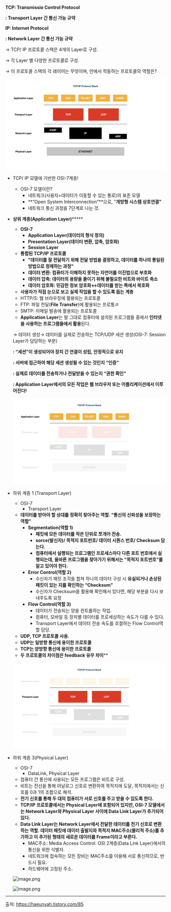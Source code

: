 **TCP: Transmissio Control Protocol**

**: Transport Layer 간 통신 가능 규약**

**IP: Internet Protocol**

**: Network Layer 간 통신 가능 규약**

→  TCP/ IP  프로토콜 스택은 4개의 Layer로 구성.

→ 각 Layer 별 다양한 프로토콜로 구성.

→ 이 프로토콜 스택의 각 레이어는 무엇이며, 안에서 작동하는 프로토콜의 역할은?

![TCP_IP Protocol Stack.png](https://github.com/RealNetworkStudy/study/blob/main/2%EC%A3%BC%EC%B0%A8/%EC%96%B4%EC%9D%80%EC%A7%80/TCP_IP%20Protocol%20Stack.png)

- TCP/ IP 모델에 기반한 OSI-7계층!
    - OSI-7 모델이란?
        - 네트워크(사용자+데이터가 이동할 수 있는 통로)의 표준 모델
        - **“Open System Interconnection”**으로, “**개방형 시스템 상호연결”**
        - 네트워크 통신 과정을 7단계로 나눈 것.
- **상위 계층(Application Layer)*******
    - **OSI-7**
        - **Application Layer(데이터의 형식 정의)**
        - **Presentation Layer(데이터 변환, 압축, 암호화)**
        - **Session Layer**
    - **통합된 TCP/IP 프로토콜**
        - **"데이터를 잘 전달하기 위해 전달 방법을 결정하고, 데이터를 하나의 통일된 방법으로 정제하는 과정"**
        - **데이터 변환: 컴퓨터가 이해하지 못하는 자연어를 이진법으로 부호화**
        - **데이터 압축: 데이터의 용량을 줄이기 위해 불필요한 비트와 바이트 축소**
        - **데이터 암호화: 민감한 정보 암호화↔데이터를 받는 쪽에서 복호화**
    - **사용자가 직접 눈으로 보고 실제 작업을 할 수 있도록 돕는 계층**
    - HTTP/S: 웹 브라우징에 활용되는 프로토콜
    - FTP: 파일 전달(**File Transfer**)에 활용되는 프로톸ㄹ
    - SMTP: 이메일 발송에 활용되는 프로토콜
    - **Application Layer**는 말 그대로 컴퓨터에 설치된 프로그램들 중에서 **인터넷을 사용하는 프로그램들에서 활용**된다.
    
    → 데이터 생성→ 데이터를 실제로 전송하는 TCP/UDP 세션 생성(OSI-7: Session Layer가 담당하는 부분) 
    
    **: “세션”이 생성되어야 장치 간 연결이 성립, 안정적으로 유지**
    
    **: 서버에 접근하여 해당 세션 생성될 수 있는 것인지 “인증”**
    
    **: 실제로 데이터를 전송하거나 전달받을 수 있는지 “권한 확인”**
    
    **: Application Layer에서의 모든 작업은 웹 브라우저 또는 어플리케이션에서 이루어진다!**
    
    ![image.png](https://github.com/RealNetworkStudy/study/blob/main/2%EC%A3%BC%EC%B0%A8/%EC%96%B4%EC%9D%80%EC%A7%80/ApplicationLayer.png)
    
- 하위 계층 1 (Transport Layer)
    - OSI-7
        - Transport Layer
    - **데이터를 받아야 할 상대를 정확히 찾아주는 역할. “통신의 신뢰성을 보장하는 역할”**
        - **Segmentation(역할 1)**
            - **패킷에 모든 데이터를 작은 단위로 쪼개어 전송.**
            - **sorce(발신자)/ 목적지 포트번호/ 데이터 시퀀스 번호/ Checksum 담는다.**
            - **컴퓨터에서 실행되는 프로그램인 프로세스마다 다른 포트 번호에서 실행되는데, 올바른 프로그램을 찾아가기 위해서는 “목적지 포트번호”를 알고 있어야 한다.**
        - **Error Control(역할 2)**
            - 수신자가 패킷 조각을 합쳐 하나의 데이터 구성 시 **유실되거나 손상된 패킷이 있는 지를 확인하는 “Checksum”**
            - 수신자가 Checksum을 활용해 확인해서 있다면, 해당 부분을 다시 보내주도록 요청
        - **Flow Control(역할 3)**
            - 데이터가 전송되는 양을 컨트롤하는 작업.
            - 컴퓨터, 모바일 등 장치별 데이터를 프로세싱하는 속도가 다를 수 있다.
            - Transport Layer에서 데이터 전송 속도를 조절하는 Flow Control역할 담당.
    - **UDP, TCP 프로토콜 사용.**
    - **UDP는 일방향 통신에 용이한 프로토콜**
    - **TCP는 양방향 통신에 용이한 프로토콜**
    - **두 프로토콜의 차이점은 feedback 유무 차이****
    
    ![image.png](https://github.com/RealNetworkStudy/study/blob/main/2%EC%A3%BC%EC%B0%A8/%EC%96%B4%EC%9D%80%EC%A7%80/TransportLayer.png)
    
- 하위 계층 3(Physical Layer)
    - OSI-7
        - DataLink, Physical Layer
    - 컴퓨터 간 통신에 사용되는 모든 프로그램은 비트로 구성.
    - 비트는 전선을 통해 아날로그 신호로 변환하여 목적지에 도달, 목적지에서는 신호를 0과 1의 조합으로 해석.
    - **전기 신호를 통해 두 대의 컴퓨터가 서로 신호를 주고 받을 수 있도록 한다.**
    - **TCP/IP 프로토콜에서는 Physical Layer에 포함되어 있지만, OSI-7 모델에서는 Network Layer와 Physical Layer 사이에 Data Link Layer가 추가되어 있다.**
    - **Data Link Layer는 Network Layer에서 전달한 데이터를 전기 신호로 변환하는 역할. 데이터 패킷에 데이터 출발지와 목적지 MAC주소(물리적 주소)를 추가하고 이 추가된 형태의 새로운 데이터를 Frame이라고 부른다.**
        - MAC주소: Media Access Control. OSI 2계층(Data Link Layer)에서의 통신을 위한 식별자.
        - 네트워크에 접속하는 모든 장비는 MAC주소를 이용해 서로 통신하므로, 반드시 필요.
        - 하드웨어에 고정된 주소.
    
    ![image.png](attachment:a37b6c61-93f3-4fec-a20e-7acd7072e1d5:image.png)
    
    ![image.png](attachment:13c588d5-9e2a-47b8-831d-f914f4905587:image.png)

---
출처: https://haeunyah.tistory.com/85
